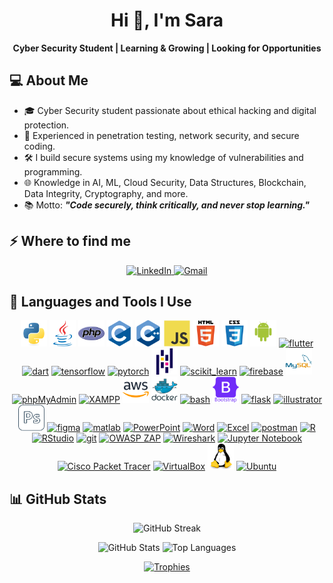 <h1 align="center">Hi 👋, I'm Sara</h1>
<p align="center"><b>Cyber Security Student | Learning & Growing | Looking for Opportunities</b></p>

<h2>💻 About Me</h2>
<ul>
  <li>🎓 Cyber Security student passionate about ethical hacking and digital protection.</li>
  <li>🔐 Experienced in penetration testing, network security, and secure coding.</li>
  <li>🛠️ I build secure systems using my knowledge of vulnerabilities and programming.</li>
  <li>🌐 Knowledge in AI, ML, Cloud Security, Data Structures, Blockchain, Data Integrity, Cryptography, and more.</li>
  <li>📚 Motto: <b><em>"Code securely, think critically, and never stop learning."</em></b></li>
</ul>

<h2>⚡ Where to find me</h2>
<p align="center">
  <a href="https://www.linkedin.com/in/saranabil/" target="_blank">
    <img src="https://img.shields.io/badge/linkedin-%230077B5?style=for-the-badge&logo=linkedin&logoColor=white" alt="LinkedIn" />
  </a>
  <a href="https://mail.google.com/mail/?view=cm&fs=1&to=sara.nabil77777@gmail.com" target="_blank">
    <img src="https://img.shields.io/badge/Gmail-D14836?style=for-the-badge&logo=gmail&logoColor=white" alt="Gmail" />
  </a>
</p>

<h2>🚀 Languages and Tools I Use</h2>
<p align="center">
  <a target="_blank" href="https://www.python.org/"><img src="https://raw.githubusercontent.com/devicons/devicon/master/icons/python/python-original.svg" alt="python" width="42" height="42" /></a>
  <a target="_blank" href="https://www.java.com/"><img src="https://raw.githubusercontent.com/devicons/devicon/master/icons/java/java-original.svg" alt="java" width="42" height="42" /></a>
  <a target="_blank" href="https://www.php.net/"><img src="https://raw.githubusercontent.com/devicons/devicon/master/icons/php/php-original.svg" alt="php" width="42" height="42" /></a>
  <a target="_blank" href="https://en.wikipedia.org/wiki/C_(programming_language)"><img src="https://raw.githubusercontent.com/devicons/devicon/master/icons/c/c-original.svg" alt="c" width="42" height="42" /></a>
  <a target="_blank" href="https://isocpp.org/"><img src="https://raw.githubusercontent.com/devicons/devicon/master/icons/cplusplus/cplusplus-original.svg" alt="cplusplus" width="42" height="42" /></a>
  <a target="_blank" href="https://developer.mozilla.org/en-US/docs/Web/JavaScript"><img src="https://raw.githubusercontent.com/devicons/devicon/master/icons/javascript/javascript-original.svg" alt="javascript" width="42" height="42" /></a>
    <a target="_blank" href="https://developer.mozilla.org/en-US/docs/Web/HTML"><img src="https://raw.githubusercontent.com/devicons/devicon/master/icons/html5/html5-original-wordmark.svg" alt="html5" width="42" height="42" /></a>
  <a target="_blank" href="https://developer.mozilla.org/en-US/docs/Web/CSS"><img src="https://raw.githubusercontent.com/devicons/devicon/master/icons/css3/css3-original-wordmark.svg" alt="css3" width="42" height="42" /></a>
  <a target="_blank" href="https://developer.android.com/"><img src="https://raw.githubusercontent.com/devicons/devicon/master/icons/android/android-original-wordmark.svg" alt="android" width="42" height="42" /></a>
  <a target="_blank" href="https://flutter.dev/"><img src="https://www.vectorlogo.zone/logos/flutterio/flutterio-icon.svg" alt="flutter" width="42" height="42" /></a>
  <a target="_blank" href="https://dart.dev/"><img src="https://www.vectorlogo.zone/logos/dartlang/dartlang-icon.svg" alt="dart" width="42" height="42" /></a>
  <a target="_blank" href="https://www.tensorflow.org/"><img src="https://www.vectorlogo.zone/logos/tensorflow/tensorflow-icon.svg" alt="tensorflow" width="42" height="42" /></a>
  <a target="_blank" href="https://pytorch.org/"><img src="https://www.vectorlogo.zone/logos/pytorch/pytorch-icon.svg" alt="pytorch" width="42" height="42" /></a>
  <a target="_blank" href="https://pandas.pydata.org/"><img src="https://raw.githubusercontent.com/devicons/devicon/master/icons/pandas/pandas-original.svg" alt="pandas" width="42" height="42" /></a>
  <a target="_blank" href="https://scikit-learn.org/"><img src="https://upload.wikimedia.org/wikipedia/commons/0/05/Scikit_learn_logo_small.svg" alt="scikit_learn" width="42" height="42" /></a>
  <a target="_blank" href="https://firebase.google.com/"><img src="https://www.vectorlogo.zone/logos/firebase/firebase-ar21.svg" alt="firebase" width="42" height="42" /></a>
  <a target="_blank" href="https://www.mysql.com/"><img src="https://raw.githubusercontent.com/devicons/devicon/master/icons/mysql/mysql-original-wordmark.svg" alt="mysql" width="42" height="42" /></a>
  <a href="https://www.phpmyadmin.net/" target="_blank">
  <img src="https://www.vectorlogo.zone/logos/phpmyadmin/phpmyadmin-ar21.svg" alt="phpMyAdmin" width="42" height="42" /></a>
   <a target="_blank" href="https://www.apachefriends.org/index.html">
    <img src="https://upload.wikimedia.org/wikipedia/en/7/78/XAMPP_logo.svg" alt="XAMPP" width="42" height="42" /></a>
  <a target="_blank" href="https://aws.amazon.com/"><img src="https://raw.githubusercontent.com/devicons/devicon/master/icons/amazonwebservices/amazonwebservices-original-wordmark.svg" alt="aws" width="42" height="42" /></a>
  <a target="_blank" href="https://www.docker.com/"><img src="https://raw.githubusercontent.com/devicons/devicon/master/icons/docker/docker-original-wordmark.svg" alt="docker" width="42" height="42" /></a>
  <a target="_blank" href="https://www.gnu.org/software/bash/"><img src="https://www.vectorlogo.zone/logos/gnu_bash/gnu_bash-icon.svg" alt="bash" width="42" height="42" /></a>
  <a target="_blank" href="https://getbootstrap.com/"><img src="https://raw.githubusercontent.com/devicons/devicon/master/icons/bootstrap/bootstrap-plain-wordmark.svg" alt="bootstrap" width="42" height="42" /></a>
  <a target="_blank" href="https://flask.palletsprojects.com/"><img src="https://www.vectorlogo.zone/logos/palletsprojects_flask/palletsprojects_flask-ar21.svg" alt="flask" width="42" height="42" /></a>
  <a target="_blank" href="https://www.adobe.com/products/illustrator.html"><img src="https://www.vectorlogo.zone/logos/adobe_illustrator/adobe_illustrator-icon.svg" alt="illustrator" width="42" height="42" /></a>
  <a target="_blank" href="https://www.adobe.com/products/photoshop.html"><img src="https://raw.githubusercontent.com/devicons/devicon/master/icons/photoshop/photoshop-line.svg" alt="photoshop" width="42" height="42" /></a>
  <a target="_blank" href="https://figma.com/"><img src="https://www.vectorlogo.zone/logos/figma/figma-icon.svg" alt="figma" width="42" height="42" /></a>
  <a target="_blank" href="https://www.mathworks.com/products/matlab.html"><img src="https://upload.wikimedia.org/wikipedia/commons/2/21/Matlab_Logo.png" alt="matlab" width="42" height="42" /></a>
  <a href="https://www.microsoft.com/en-us/microsoft-365/powerpoint" target="_blank">
  <img src="https://github.com/detain/svg-logos/blob/master/svg/p/powerpoint-2.svg" alt="PowerPoint" width="42" height="42" /></a>
<a href="https://www.microsoft.com/en-us/microsoft-365/word" target="_blank">
  <img src="https://github.com/detain/svg-logos/blob/master/svg/w/word-1.svg" alt="Word" width="42" height="42" /></a>
<a href="https://www.microsoft.com/en-us/microsoft-365/excel" target="_blank">
  <img src="https://github.com/detain/svg-logos/blob/master/svg/e/excel-4.svg" alt="Excel" width="42" height="42" /></a>
  <a target="_blank" href="https://www.postman.com/"><img src="https://www.vectorlogo.zone/logos/getpostman/getpostman-icon.svg" alt="postman" width="42" height="42" /></a>
  <a target="_blank" href="https://www.r-project.org/">
    <img src="https://www.vectorlogo.zone/logos/r-project/r-project-icon.svg" alt="R" width="42" height="42" /></a>
  <a target="_blank" href="https://posit.co/download/rstudio-desktop/">
    <img src="https://upload.wikimedia.org/wikipedia/commons/d/d0/RStudio_logo_flat.svg" alt="RStudio" width="42" height="42" /></a>
      <a target="_blank" href="https://git-scm.com/"><img src="https://www.vectorlogo.zone/logos/git-scm/git-scm-icon.svg" alt="git" width="42" height="42" /></a>
   <a target="_blank" href="https://www.zaproxy.org/">
    <img src="https://upload.wikimedia.org/wikipedia/commons/3/31/OWASP_ZAP_logo.svg" alt="OWASP ZAP" width="42" height="42" /></a>
  <a target="_blank" href="https://www.wireshark.org/">
    <img src="https://www.vectorlogo.zone/logos/wireshark/wireshark-ar21.svg" alt="Wireshark" width="42" height="42" /></a>
  <a href="https://jupyter.org/" target="_blank">
  <img src="https://upload.wikimedia.org/wikipedia/commons/3/38/Jupyter_logo.svg" alt="Jupyter Notebook" width="42" height="42" /></a>
  <a target="_blank" href="https://www.netacad.com/courses/packet-tracer">
    <img src="https://www.vectorlogo.zone/logos/cisco/cisco-ar21.svg" alt="Cisco Packet Tracer" width="42" height="42" /></a>
  <a target="_blank" href="https://www.virtualbox.org/">
    <img src="https://www.vectorlogo.zone/logos/virtualbox/virtualbox-icon.svg" alt="VirtualBox" width="42" height="42" /></a>
    <a target="_blank" href="https://www.linux.org/"><img src="https://raw.githubusercontent.com/devicons/devicon/master/icons/linux/linux-original.svg" alt="linux" width="42" height="42" /></a>
  <a target="_blank" href="https://ubuntu.com/">
    <img src="https://assets.ubuntu.com/v1/29985a98-ubuntu-logo32.png" alt="Ubuntu" width="42" height="42" /></a>
</p>
<h2>📊 GitHub Stats</h2>
<p align="center">
  <img src="https://github-readme-streak-stats.herokuapp.com/?user=SaraTahawy" alt="GitHub Streak" />
</p>
<p align="center">
  <img src="https://github-readme-stats.vercel.app/api?username=SaraTahawy&show_icons=true&locale=en" alt="GitHub Stats" />
  <img src="https://github-readme-stats.vercel.app/api/top-langs?username=SaraTahawy&show_icons=true&locale=en&layout=compact" alt="Top Languages" />
</p>
<p align="center">
  <a href="https://github.com/ryo-ma/github-profile-trophy" target="_blank">
    <img src="https://github-profile-trophy.vercel.app/?username=SaraTahawy" alt="Trophies" />
  </a>
</p>

     


